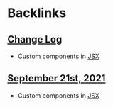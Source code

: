 
# Backlinks
## [Change Log](<Change Log.md>)
- Custom components in [JSX](<JSX.md>)

## [September 21st, 2021](<September 21st, 2021.md>)
- Custom components in [JSX](<JSX.md>)

